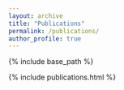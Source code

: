 ```yaml
---
layout: archive
title: "Publications"
permalink: /publications/
author_profile: true
---
```


{% include base_path %}

{% include publications.html %}
